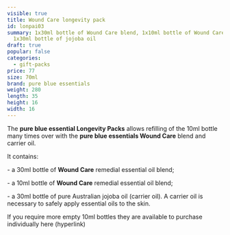```yaml
---
visible: true
title: Wound Care longevity pack
id: lonpai03
summary: 1x30ml bottle of Wound Care blend, 1x10ml bottle of Wound Care blend,
  1x30ml bottle of jojoba oil
draft: true
popular: false
categories:
  - gift-packs
price: 77
size: 70ml
brand: pure blue essentials
weight: 280
length: 35
height: 16
width: 16
---
```

The **pure blue essential Longevity Packs** allows refilling of the 10ml bottle many times over with the **pure blue essentials Wound Care** blend and carrier oil. 

It contains:

\- a 30ml bottle of **Wound Care** remedial essential oil blend;

\- a 10ml bottle of **Wound Care** remedial essential oil blend;

\- a 30ml bottle of pure Australian jojoba oil (carrier oil). A carrier oil is necessary to safely apply essential oils to the skin.

If you require more empty 10ml bottles they are available to purchase individually here (hyperlink)